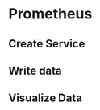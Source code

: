 # Prometheus

## Create Service
<!--@include: ./create-service.md-->

## Write data
<!--@include: ../../db-cloud-shared/quick-start/prometheus.md-->

## Visualize Data
<!--@include: ./visualize-data.md-->
